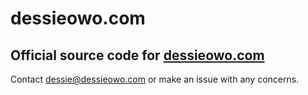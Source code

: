 # dessieowo.com
Official source code for [dessieowo.com](dessieowo.com)
---
Contact dessie@dessieowo.com or make an issue with any concerns.